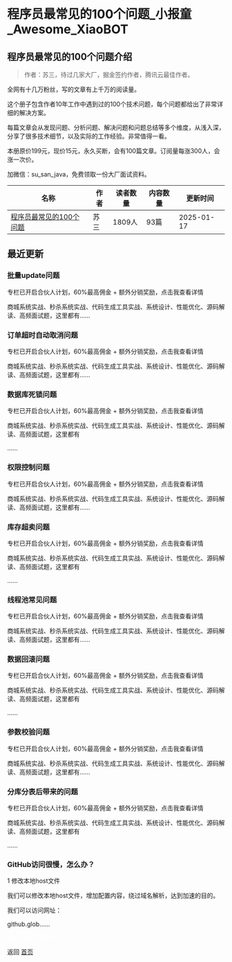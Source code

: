 # 程序员最常见的100个问题_小报童_Awesome_XiaoBOT

## 程序员最常见的100个问题介绍
> 作者：苏三，待过几家大厂，掘金签约作者，腾讯云最佳作者。    
    
全网有十几万粉丝，写的文章有上千万的阅读量。    
    
这个册子包含作者10年工作中遇到过的100个技术问题，每个问题都给出了非常详细的解决方案。    
    
每篇文章会从发现问题、分析问题、解决问题和问题总结等多个维度，从浅入深，分享了很多技术细节，以及实际的工作经验。非常值得一看。    
    
本册原价199元，现价15元，永久买断，会有100篇文章。订阅量每涨300人，会涨一次价。    
    
加微信：su_san_java，免费领取一份大厂面试资料。  
  


|名称|作者|读者数量|内容数量|更新时间|
|---|---|---|---|---|
|[程序员最常见的100个问题](https://xiaobot.net/p/susan_002?refer=0b133df9-27dc-423b-8101-639049001c13)|苏三|1809人|93篇|2025-01-17|

## 最近更新
### 批量update问题

专栏已开启合伙人计划，60%最高佣金 + 额外分销奖励，点击我查看详情

商城系统实战、秒杀系统实战、代码生成工具实战、系统设计、性能优化、源码解读、高频面试题，这里都有......

### 订单超时自动取消问题

专栏已开启合伙人计划，60%最高佣金 + 额外分销奖励，点击我查看详情

商城系统实战、秒杀系统实战、代码生成工具实战、系统设计、性能优化、源码解读、高频面试题，这里都有......

### 数据库死锁问题

专栏已开启合伙人计划，60%最高佣金 + 额外分销奖励，点击我查看详情

商城系统实战、秒杀系统实战、代码生成工具实战、系统设计、性能优化、源码解读、高频面试题，这里都有

......

### 权限控制问题

专栏已开启合伙人计划，60%最高佣金 + 额外分销奖励，点击我查看详情

商城系统实战、秒杀系统实战、代码生成工具实战、系统设计、性能优化、源码解读、高频面试题，这里都有......

### 库存超卖问题

专栏已开启合伙人计划，60%最高佣金 + 额外分销奖励，点击我查看详情

商城系统实战、秒杀系统实战、代码生成工具实战、系统设计、性能优化、源码解读、高频面试题，这里都有

......

### 线程池常见问题

专栏已开启合伙人计划，60%最高佣金 + 额外分销奖励，点击我查看详情

商城系统实战、秒杀系统实战、代码生成工具实战、系统设计、性能优化、源码解读、高频面试题，这里都有......

### 数据回滚问题

专栏已开启合伙人计划，60%最高佣金 + 额外分销奖励，点击我查看详情

商城系统实战、秒杀系统实战、代码生成工具实战、系统设计、性能优化、源码解读、高频面试题，这里都有

......

### 参数校验问题

专栏已开启合伙人计划，60%最高佣金 + 额外分销奖励，点击我查看详情

商城系统实战、秒杀系统实战、代码生成工具实战、系统设计、性能优化、源码解读、高频面试题，这里都有......

### 分库分表后带来的问题

专栏已开启合伙人计划，60%最高佣金 + 额外分销奖励，点击我查看详情

商城系统实战、秒杀系统实战、代码生成工具实战、系统设计、性能优化、源码解读、高频面试题，这里都有

......

### GitHub访问很慢，怎么办？

1 修改本地host文件

我们可以修改本地host文件，增加配置内容，绕过域名解析，达到加速的目的。

我们可以访问网址：

github.glob......


<a href="https://github.com/Reno9527/awesome-xiaobot" style="color: white; text-decoration: none;">awesome-xiaobot</a>

返回 [首页](../README.md)
